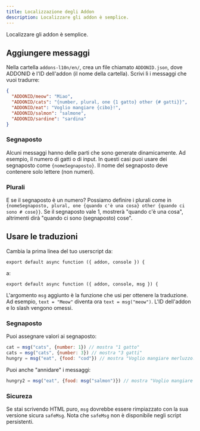 ```yaml
---
title: Localizzazione degli Addon
description: Localizzare gli addon è semplice.
---
```

Localizzare gli addon è semplice.

## Aggiungere messaggi
Nella cartella `addons-l10n/en/`, crea un file chiamato `ADDONID.json`, dove ADDONID è l'ID dell'addon (il nome della cartella). Scrivi lì i messaggi che vuoi tradurre:

```json
{
  "ADDONID/meow": "Miao",
  "ADDONID/cats": "{number, plural, one {1 gatto} other {# gatti}}",
  "ADDONID/eat": "Voglio mangiare {cibo}!",
  "ADDONID/salmon": "salmone",
  "ADDONID/sardine": "sardina"
}
```

### Segnaposto
Alcuni messaggi hanno delle parti che sono generate dinamicamente. Ad esempio, il numero di gatti o di input. In questi casi puoi usare dei segnaposto come `{nomeSegnaposto}`. Il nome del segnaposto deve contenere solo lettere (non numeri).

### Plurali
E se il segnaposto è un numero? Possiamo definire i plurali come in `{nomeSegnaposto, plural, one {quando c'è una cosa} other {quando ci sono # cose}}`. Se il segnaposto vale 1, mostrerà "quando c'è una cosa", altrimenti dirà "quando ci sono (segnaposto) cose".

## Usare le traduzioni
Cambia la prima linea del tuo userscript da:
```
export default async function ({ addon, console }) {
```

a:
```
export default async function ({ addon, console, msg }) {
```

L'argomento `msg` aggiunto è la funzione che usi per ottenere la traduzione. Ad esempio, `text = "Meow"` diventa ora `text = msg("meow")`. L'ID dell'addon e lo slash vengono omessi.

### Segnaposto
Puoi assegnare valori ai segnaposto:
```js
cat = msg("cats", {number: 1}) // mostra "1 gatto"
cats = msg("cats", {number: 3}) // mostra "3 gatti"
hungry = msg("eat", {food: "cod"}) // mostra "Voglio mangiare merluzzo!"
```

Puoi anche "annidare" i messaggi:
```js
hungry2 = msg("eat", {food: msg("salmon")}) // mostra "Voglio mangiare salmone!"
```

### Sicureza
Se stai scrivendo HTML puro, `msg` dovrebbe essere rimpiazzato con la sua versione sicura `safeMsg`. Nota che `safeMsg` non è disponibile negli script persistenti.
